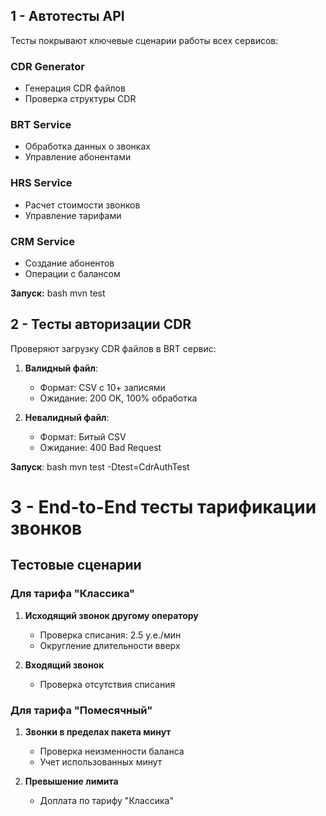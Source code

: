 ## 1 - Автотесты API

Тесты покрывают ключевые сценарии работы всех сервисов:

### CDR Generator
- Генерация CDR файлов
- Проверка структуры CDR

### BRT Service
- Обработка данных о звонках
- Управление абонентами

### HRS Service
- Расчет стоимости звонков
- Управление тарифами

### CRM Service
- Создание абонентов
- Операции с балансом

**Запуск:**
bash
mvn test


## 2 - Тесты авторизации CDR

Проверяют загрузку CDR файлов в BRT сервис:

1. **Валидный файл**:
   - Формат: CSV с 10+ записями
   - Ожидание: 200 OK, 100% обработка

2. **Невалидный файл**:
   - Формат: Битый CSV
   - Ожидание: 400 Bad Request

**Запуск**:
bash
mvn test -Dtest=CdrAuthTest

# 3 - End-to-End тесты тарификации звонков

##  Тестовые сценарии

### Для тарифа "Классика"
1. **Исходящий звонок другому оператору**
   - Проверка списания: 2.5 у.е./мин
   - Округление длительности вверх

2. **Входящий звонок**
   - Проверка отсутствия списания

### Для тарифа "Помесячный" 
1. **Звонки в пределах пакета минут**
   - Проверка неизменности баланса
   - Учет использованных минут

2. **Превышение лимита**
   - Доплата по тарифу "Классика"


